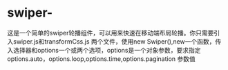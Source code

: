 # swiper-
这是一个简单的swiper轮播组件，可以用来快速在移动端布局轮播。你只需要引入swiper.js和transformCss.js 两个文件，使用new Swiper(),new一个函数，传入选择器和options一个或两个选项，options是一个对象参数，要求指定options.auto，options.loop,options.time,options.pagination 参数值
